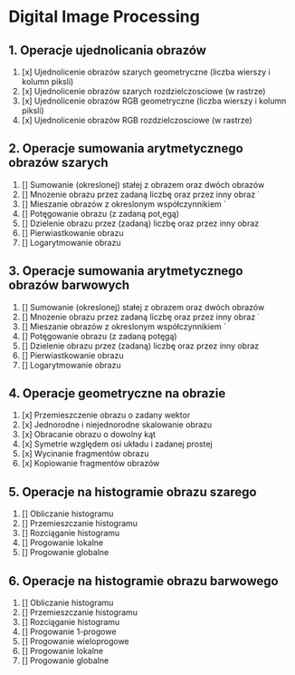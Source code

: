 # Digital Image Processing 

## **1. Operacje ujednolicania obrazów** 
1. [x] Ujednolicenie obrazów szarych geometryczne (liczba wierszy i kolumn piksli)
2. [x] Ujednolicenie obrazów szarych rozdzielczosciowe (w rastrze)
3. [x] Ujednolicenie obrazów RGB geometryczne (liczba wierszy i kolumn piksli)
4. [x] Ujednolicenie obrazów RGB rozdzielczosciowe (w rastrze)

## **2. Operacje sumowania arytmetycznego obrazów szarych** 
1. [] Sumowanie (okreslonej) stałej z obrazem oraz dwóch obrazów
2. [] Mnozenie obrazu przez zadaną liczbę oraz przez inny obraz ˙
3. [] Mieszanie obrazów z okreslonym współczynnikiem ´
4. [] Potęgowanie obrazu (z zadaną pot˛egą)
5. [] Dzielenie obrazu przez (zadaną) liczbę oraz przez inny obraz
6. [] Pierwiastkowanie obrazu
7. [] Logarytmowanie obrazu

## **3. Operacje sumowania arytmetycznego obrazów barwowych** 
1. [] Sumowanie (okreslonej) stałej z obrazem oraz dwóch obrazów
2. [] Mnozenie obrazu przez zadaną liczbę oraz przez inny obraz ˙
3. [] Mieszanie obrazów z okreslonym współczynnikiem ´
4. [] Potęgowanie obrazu (z zadaną potęgą)
5. [] Dzielenie obrazu przez (zadaną) liczbę oraz przez inny obraz
6. [] Pierwiastkowanie obrazu
7. [] Logarytmowanie obrazu

## **4. Operacje geometryczne na obrazie**
1. [x] Przemieszczenie obrazu o zadany wektor
2. [x] Jednorodne i niejednorodne skalowanie obrazu
3. [x] Obracanie obrazu o dowolny kąt
4. [x] Symetrie względem osi układu i zadanej prostej
5. [x] Wycinanie fragmentów obrazu
6. [x] Kopiowanie fragmentów obrazów

## **5. Operacje na histogramie obrazu szarego** 
1. [] Obliczanie histogramu
2. [] Przemieszczanie histogramu
3. [] Rozciąganie histogramu
4. [] Progowanie lokalne
5. [] Progowanie globalne

## **6. Operacje na histogramie obrazu barwowego** 
1. [] Obliczanie histogramu
2. [] Przemieszczanie histogramu
3. [] Rozciąganie histogramu
4. [] Progowanie 1-progowe
5. [] Progowanie wieloprogowe
6. [] Progowanie lokalne
7. [] Progowanie globalne
